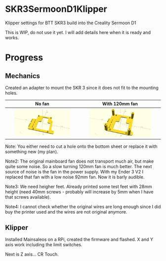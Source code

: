 # SKR3SermoonD1Klipper
Klipper settings for BTT SKR3 build into the Creality Sermoon D1

This is WIP, do not use it yet.
I will add details here when it is ready and works.

# Progress

## Mechanics
Created an adapter to mount the SKR 3 since it does not fit to the mounting holes.

| No fan | With 120mm fan |
| :----: | :----: |
| <img src="SKR3-Adapter/SKR3-Adapter.png" width="80%" height="80%"> | <img src="SKR3-Adapter/SKR3-Adapter_withFan.png" width="80%" height="80%"> |

Note: You either need to cut a hole onto the bottom sheet or replace it with something new (my plan).

Note2: The original mainboard fan does not transport much air, but make quite some noise. So a slow turning 120mm fan is much better.
The next source of noise is the fan in the power supply. With my Ender 3 V2 I replaced that fan with a low noise 92mm fan. Now it is barly audible.

Note3: We need heigher feet. Already printed some test feet with 28mm height (need 40mm screws - probably will increase by 5mm when I have that screws available).

Note4: I cannot check whether the original wires are long enough since I did buy the printer used and the wires are not original anymore.
## Klipper
Installed Mainsaleos on a RPi, created the firmware and flashed.
X and Y axis work including the limit switches.

Next is Z axis... CR Touch.
